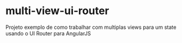 # multi-view-ui-router
Projeto exemplo de como trabalhar com multiplas views para um state usando o UI Router para AngularJS
